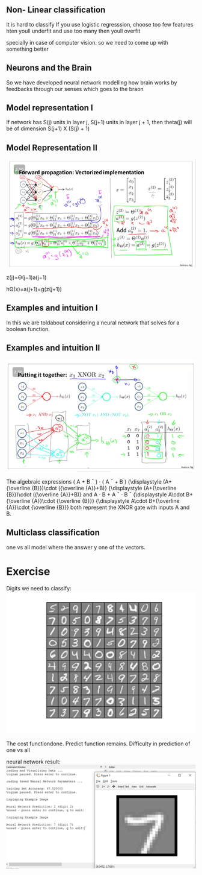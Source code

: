 ## Non- Linear classification

It is hard to classify 
If you use logistic regresssion,
choose too few features hten youll underfit
and use too many then youll overfit

specially in case of computer vision. so we need to come up with something better

## Neurons and the Brain

So we have developed neural network modelling how brain works by feedbacks through our senses which goes to the braon

## Model representation I

If network has S(j) units in layer j, S(j+1) units in layer j + 1, then theta(j) will be of dimension S(j+1) X (S(j) + 1)

## Model Representation II

![](model_representation.png)

z(j)=Θ(j−1)a(j−1)

hΘ​(x)=a(j+1)=g(z(j+1))

## Examples and intuition I

In this we are toldabout considering a neural network that solves for a boolean function.

## Examples and intuition II

![](boolean.png)

 The algebraic expressions ( A + B ¯ ) ⋅ ( A ¯ + B ) {\displaystyle (A+{\overline {B}})\cdot ({\overline {A}}+B)} {\displaystyle (A+{\overline {B}})\cdot ({\overline {A}}+B)} and A ⋅ B + A ¯ ⋅ B ¯ {\displaystyle A\cdot B+{\overline {A}}\cdot {\overline {B}}} {\displaystyle A\cdot B+{\overline {A}}\cdot {\overline {B}}} both represent the XNOR gate with inputs A and B. 

 ## Multiclass classification

one vs all model where the answer y one of the vectors.

# Exercise

Digits we need to classify:
![](digits.png)

The cost functiondone. Predict function remains.
 Difficulty in prediction of one vs all

neural network result:
![](nn_result.png)